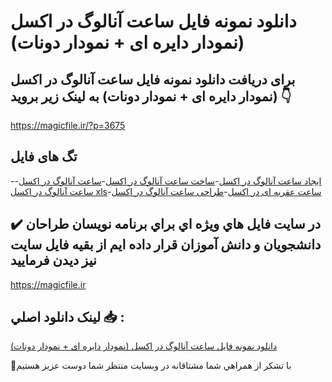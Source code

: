 # دانلود نمونه فایل ساعت آنالوگ در اکسل (نمودار دایره ای + نمودار دونات)

## برای دریافت دانلود نمونه فایل ساعت آنالوگ در اکسل (نمودار دایره ای + نمودار دونات) به لینک زیر بروید 👇

https://magicfile.ir/?p=3675

## تگ های فایل

-[ایجاد ساعت آنالوگ در اکسل](https://magicfile.ir/product/%d9%86%d9%85%d9%88%d9%86%d9%87-%d9%81%d8%a7%db%8c%d9%84-%d8%b3%d8%a7%d8%b9%d8%aa-%d8%a2%d9%86%d8%a7%d9%84%d9%88%da%af-%d8%af%d8%b1-%d8%a7%da%a9%d8%b3%d9%84/)-[ساخت ساعت آنالوگ در اکسل](https://magicfile.ir/product/%d9%86%d9%85%d9%88%d9%86%d9%87-%d9%81%d8%a7%db%8c%d9%84-%d8%b3%d8%a7%d8%b9%d8%aa-%d8%a2%d9%86%d8%a7%d9%84%d9%88%da%af-%d8%af%d8%b1-%d8%a7%da%a9%d8%b3%d9%84/)-[ساعت آنالوگ در اکسل](https://magicfile.ir/product/%d9%86%d9%85%d9%88%d9%86%d9%87-%d9%81%d8%a7%db%8c%d9%84-%d8%b3%d8%a7%d8%b9%d8%aa-%d8%a2%d9%86%d8%a7%d9%84%d9%88%da%af-%d8%af%d8%b1-%d8%a7%da%a9%d8%b3%d9%84/)-[ساعت آنالوگ در اکسل xls](https://magicfile.ir/product/%d9%86%d9%85%d9%88%d9%86%d9%87-%d9%81%d8%a7%db%8c%d9%84-%d8%b3%d8%a7%d8%b9%d8%aa-%d8%a2%d9%86%d8%a7%d9%84%d9%88%da%af-%d8%af%d8%b1-%d8%a7%da%a9%d8%b3%d9%84/)-[ساعت عقربه ای در اکسل](https://magicfile.ir/product/%d9%86%d9%85%d9%88%d9%86%d9%87-%d9%81%d8%a7%db%8c%d9%84-%d8%b3%d8%a7%d8%b9%d8%aa-%d8%a2%d9%86%d8%a7%d9%84%d9%88%da%af-%d8%af%d8%b1-%d8%a7%da%a9%d8%b3%d9%84/)-[طراحی ساعت آنالوگ در اکسل](https://magicfile.ir/product/%d9%86%d9%85%d9%88%d9%86%d9%87-%d9%81%d8%a7%db%8c%d9%84-%d8%b3%d8%a7%d8%b9%d8%aa-%d8%a2%d9%86%d8%a7%d9%84%d9%88%da%af-%d8%af%d8%b1-%d8%a7%da%a9%d8%b3%d9%84/)

## ✔️ در سايت فايل هاي ويژه اي براي برنامه نويسان طراحان دانشجويان و دانش آموزان قرار داده ايم از بقيه فايل سايت نيز ديدن فرماييد

https://magicfile.ir


## لينک دانلود اصلي 📥 :

[دانلود نمونه فایل ساعت آنالوگ در اکسل (نمودار دایره ای + نمودار دونات)](https://magicfile.ir/product/%d9%86%d9%85%d9%88%d9%86%d9%87-%d9%81%d8%a7%db%8c%d9%84-%d8%b3%d8%a7%d8%b9%d8%aa-%d8%a2%d9%86%d8%a7%d9%84%d9%88%da%af-%d8%af%d8%b1-%d8%a7%da%a9%d8%b3%d9%84/) 


🙏با تشکر از همراهي شما مشتاقانه در وبسایت منتظر شما دوست عزیز هستیم

